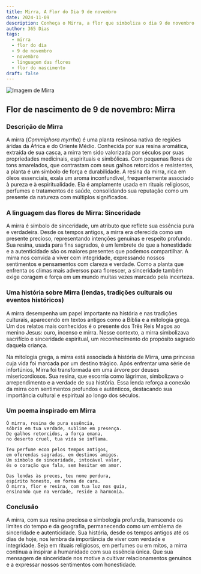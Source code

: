 ```yaml
---
title: Mirra, A Flor do Dia 9 de novembro
date: 2024-11-09
description: Conheça o Mirra, a flor que simboliza o dia 9 de novembro e seu significado 'Sinceridade'. Explore a beleza e o simbolismo desta flor encantadora.
author: 365 Dias
tags:
  - mirra
  - flor do dia
  - 9 de novembro
  - novembro
  - linguagem das flores
  - flor do nascimento
draft: false
---
```


![Imagem de Mirra](https://cdn.pixabay.com/photo/2018/02/26/17/48/nature-3183605_640.jpg#center)


## Flor de nascimento de 9 de novembro: Mirra

### Descrição de Mirra

A mirra (_Commiphora myrrha_) é uma planta resinosa nativa de regiões áridas da África e do Oriente Médio. Conhecida por sua resina aromática, extraída de sua casca, a mirra tem sido valorizada por séculos por suas propriedades medicinais, espirituais e simbólicas. Com pequenas flores de tons amarelados, que contrastam com seus galhos retorcidos e resistentes, a planta é um símbolo de força e durabilidade. A resina da mirra, rica em óleos essenciais, exala um aroma inconfundível, frequentemente associado à pureza e à espiritualidade. Ela é amplamente usada em rituais religiosos, perfumes e tratamentos de saúde, consolidando sua reputação como um presente da natureza com múltiplos significados.

### A linguagem das flores de Mirra: Sinceridade

A mirra é símbolo de sinceridade, um atributo que reflete sua essência pura e verdadeira. Desde os tempos antigos, a mirra era oferecida como um presente precioso, representando intenções genuínas e respeito profundo. Sua resina, usada para fins sagrados, é um lembrete de que a honestidade e a autenticidade são os maiores presentes que podemos compartilhar. A mirra nos convida a viver com integridade, expressando nossos sentimentos e pensamentos com clareza e verdade. Como a planta que enfrenta os climas mais adversos para florescer, a sinceridade também exige coragem e força em um mundo muitas vezes marcado pela incerteza.

### Uma história sobre Mirra (lendas, tradições culturais ou eventos históricos)

A mirra desempenha um papel importante na história e nas tradições culturais, aparecendo em textos antigos como a Bíblia e a mitologia grega. Um dos relatos mais conhecidos é o presente dos Três Reis Magos ao menino Jesus: ouro, incenso e mirra. Nesse contexto, a mirra simbolizava sacrifício e sinceridade espiritual, um reconhecimento do propósito sagrado daquela criança.

Na mitologia grega, a mirra está associada à história de Mirra, uma princesa cuja vida foi marcada por um destino trágico. Após enfrentar uma série de infortúnios, Mirra foi transformada em uma árvore por deuses misericordiosos. Sua resina, que escorria como lágrimas, simbolizava o arrependimento e a verdade de sua história. Essa lenda reforça a conexão da mirra com sentimentos profundos e autênticos, destacando sua importância cultural e espiritual ao longo dos séculos.

### Um poema inspirado em Mirra

```
Ó mirra, resina de pura essência,  
sóbria em tua verdade, sublime em presença.  
De galhos retorcidos, a força emana,  
no deserto cruel, tua vida se inflama.  

Teu perfume ecoa pelos tempos antigos,  
em oferendas sagradas, em destinos amigos.  
Um símbolo de sinceridade, intocável valor,  
és o coração que fala, sem hesitar em amor.  

Das lendas às preces, teu nome perdura,  
espírito honesto, em forma de cura.  
Ó mirra, flor e resina, com tua luz nos guia,  
ensinando que na verdade, reside a harmonia.  
```

### Conclusão

A mirra, com sua resina preciosa e simbologia profunda, transcende os limites do tempo e da geografia, permanecendo como um emblema de sinceridade e autenticidade. Sua história, desde os tempos antigos até os dias de hoje, nos lembra da importância de viver com verdade e integridade. Seja em rituais religiosos, em perfumes ou em mitos, a mirra continua a inspirar a humanidade com sua essência única. Que sua mensagem de sinceridade nos motive a cultivar relacionamentos genuínos e a expressar nossos sentimentos com honestidade.